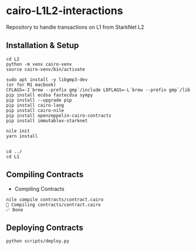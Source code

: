# cairo-L1L2-interactions
Repository to handle transactions on L1 from StarkNet L2

## Installation & Setup

```
cd L2
python -m venv cairo-venv
source cairo-venv/bin/activate

sudo apt install -y libgmp3-dev
(or for M1 macbook)
CFLAGS=-I`brew --prefix gmp`/include LDFLAGS=-L`brew --prefix gmp`/lib pip install ecdsa fastecdsa sympy
pip install --upgrade pip
pip install cairo-lang
pip install cairo-nile 
pip install openzeppelin-cairo-contracts
pip install immutablex-starknet

nile init
yarn install


cd ../
cd L1
```

## Compiling Contracts

- Compiling Contracts

```
nile compile contracts/contract.cairo
🔨 Compiling contracts/contract.cairo 
✅ Done
```


## Deploying Contracts

```
python scripts/deploy.py
```
